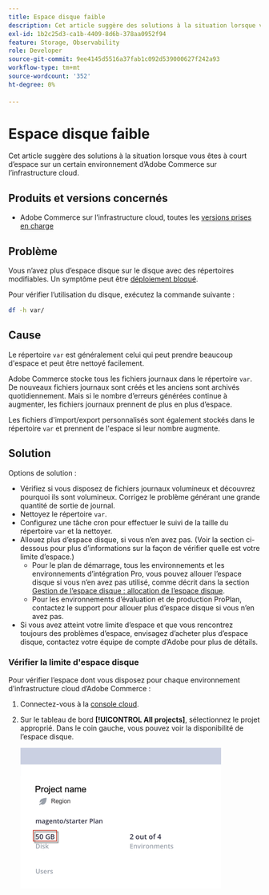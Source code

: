 ```yaml
---
title: Espace disque faible
description: Cet article suggère des solutions à la situation lorsque vous êtes à court d’espace sur un certain environnement d’Adobe Commerce sur l’infrastructure cloud.
exl-id: 1b2c25d3-ca1b-4409-8d6b-378aa0952f94
feature: Storage, Observability
role: Developer
source-git-commit: 9ee4145d5516a37fab1c092d539000627f242a93
workflow-type: tm+mt
source-wordcount: '352'
ht-degree: 0%

---
```


# Espace disque faible

Cet article suggère des solutions à la situation lorsque vous êtes à court d’espace sur un certain environnement d’Adobe Commerce sur l’infrastructure cloud.

## Produits et versions concernés

* Adobe Commerce sur l’infrastructure cloud, toutes les [ versions prises en charge](https://magento.com/sites/default/files/magento-software-lifecycle-policy.pdf)

## Problème

Vous n’avez plus d’espace disque sur le disque avec des répertoires modifiables. Un symptôme peut être [déploiement bloqué](/help/troubleshooting/deployment/deployment-stuck-with-unable-to-upload-the-application-to-the-remote-cluster-error.md).

Pour vérifier l’utilisation du disque, exécutez la commande suivante :

```bash
df -h var/
```

## Cause

Le répertoire `var` est généralement celui qui peut prendre beaucoup d&#39;espace et peut être nettoyé facilement.

Adobe Commerce stocke tous les fichiers journaux dans le répertoire `var`. De nouveaux fichiers journaux sont créés et les anciens sont archivés quotidiennement. Mais si le nombre d’erreurs générées continue à augmenter, les fichiers journaux prennent de plus en plus d’espace.

Les fichiers d&#39;import/export personnalisés sont également stockés dans le répertoire `var` et prennent de l&#39;espace si leur nombre augmente.

## Solution

Options de solution :

* Vérifiez si vous disposez de fichiers journaux volumineux et découvrez pourquoi ils sont volumineux. Corrigez le problème générant une grande quantité de sortie de journal.
* Nettoyez le répertoire `var`.
* Configurez une tâche cron pour effectuer le suivi de la taille du répertoire `var` et la nettoyer.
* Allouez plus d’espace disque, si vous n’en avez pas. (Voir la section ci-dessous pour plus d’informations sur la façon de vérifier quelle est votre limite d’espace.)
   * Pour le plan de démarrage, tous les environnements et les environnements d’intégration Pro, vous pouvez allouer l’espace disque si vous n’en avez pas utilisé, comme décrit dans la section [Gestion de l’espace disque : allocation de l’espace disque](https://devdocs.magento.com/guides/v2.3/cloud/project/manage-disk-space.html#application-disk-space).
   * Pour les environnements d’évaluation et de production ProPlan, contactez le support pour allouer plus d’espace disque si vous n’en avez pas.
* Si vous avez atteint votre limite d’espace et que vous rencontrez toujours des problèmes d’espace, envisagez d’acheter plus d’espace disque, contactez votre équipe de compte d’Adobe pour plus de détails.

### Vérifier la limite d&#39;espace disque

Pour vérifier l’espace dont vous disposez pour chaque environnement d’infrastructure cloud d’Adobe Commerce :

1. Connectez-vous à la [console cloud](https://console.adobecommerce.com).
1. Sur le tableau de bord **[!UICONTROL All projects]**, sélectionnez le projet approprié. Dans le coin gauche, vous pouvez voir la disponibilité de l’espace disque.

   ![project_space.png](/help/troubleshooting/miscellaneous/assets/project_space.png)
